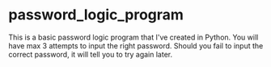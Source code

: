 # password_logic_program
This is a basic password logic program that I've created in Python. You will have max 3 attempts to input the right password. Should you fail to input the correct password, it will tell you to try again later.
